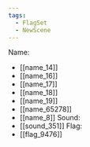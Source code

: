 ```yaml
---
tags:
  - FlagSet
  - NewScene
---
```

Name:
- [[name_14]]
- [[name_16]]
- [[name_17]]
- [[name_18]]
- [[name_19]]
- [[name_65278]]
- [[name_8]]
Sound:
- [[sound_351]]
Flag:
- [[flag_9476]]
